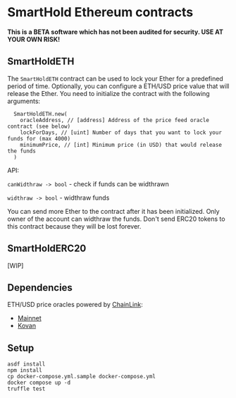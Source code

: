 # SmartHold Ethereum contracts

**This is a BETA software which has not been audited for security. USE AT YOUR OWN RISK!**

## SmartHoldETH

The `SmartHoldETH` contract can be used to lock your Ether for a predefined period of time. Optionally, you can configure a ETH/USD price value that will release the Ether. You need to initialize the contract with the following arguments:

```nodejs
  SmartHoldETH.new(
    oracleAddress, // [address] Address of the price feed oracle contract (see below)
    lockForDays, // [uint] Number of days that you want to lock your funds for (max 4000)
    minimumPrice, // [int] Minimum price (in USD) that would release the funds
  )
```

API:

`canWidthraw -> bool` - check if funds can be widthrawn

`widthraw -> bool` - widthraw funds

You can send more Ether to the contract after it has been initialized. Only owner of the account can widthraw the funds. Don't send ERC20 tokens to this contract because they will be lost forever.

## SmartHoldERC20

[WIP]

## Dependencies

ETH/USD price oracles powered by [ChainLink](https://chain.link/):

* [Mainnet](https://etherscan.io/address/0x5f4eC3Df9cbd43714FE2740f5E3616155c5b8419)
* [Kovan](https://kovan.etherscan.io/address/0x9326BFA02ADD2366b30bacB125260Af641031331#code)

## Setup

```
asdf install
npm install
cp docker-compose.yml.sample docker-compose.yml
docker compose up -d
truffle test
```
